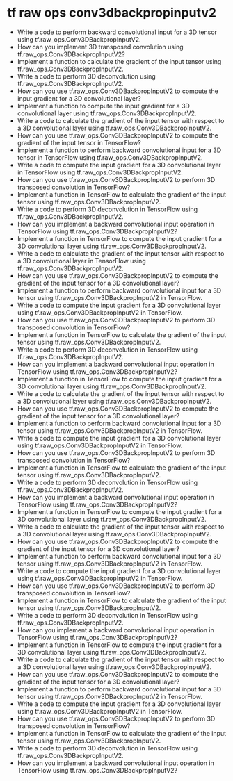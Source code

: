 # tf raw ops conv3dbackpropinputv2

- Write a code to perform backward convolutional input for a 3D tensor using tf.raw_ops.Conv3DBackpropInputV2.
- How can you implement 3D transposed convolution using tf.raw_ops.Conv3DBackpropInputV2?
- Implement a function to calculate the gradient of the input tensor using tf.raw_ops.Conv3DBackpropInputV2.
- Write a code to perform 3D deconvolution using tf.raw_ops.Conv3DBackpropInputV2.
- How can you use tf.raw_ops.Conv3DBackpropInputV2 to compute the input gradient for a 3D convolutional layer?
- Implement a function to compute the input gradient for a 3D convolutional layer using tf.raw_ops.Conv3DBackpropInputV2.
- Write a code to calculate the gradient of the input tensor with respect to a 3D convolutional layer using tf.raw_ops.Conv3DBackpropInputV2.
- How can you use tf.raw_ops.Conv3DBackpropInputV2 to compute the gradient of the input tensor in TensorFlow?
- Implement a function to perform backward convolutional input for a 3D tensor in TensorFlow using tf.raw_ops.Conv3DBackpropInputV2.
- Write a code to compute the input gradient for a 3D convolutional layer in TensorFlow using tf.raw_ops.Conv3DBackpropInputV2.
- How can you use tf.raw_ops.Conv3DBackpropInputV2 to perform 3D transposed convolution in TensorFlow?
- Implement a function in TensorFlow to calculate the gradient of the input tensor using tf.raw_ops.Conv3DBackpropInputV2.
- Write a code to perform 3D deconvolution in TensorFlow using tf.raw_ops.Conv3DBackpropInputV2.
- How can you implement a backward convolutional input operation in TensorFlow using tf.raw_ops.Conv3DBackpropInputV2?
- Implement a function in TensorFlow to compute the input gradient for a 3D convolutional layer using tf.raw_ops.Conv3DBackpropInputV2.
- Write a code to calculate the gradient of the input tensor with respect to a 3D convolutional layer in TensorFlow using tf.raw_ops.Conv3DBackpropInputV2.
- How can you use tf.raw_ops.Conv3DBackpropInputV2 to compute the gradient of the input tensor for a 3D convolutional layer?
- Implement a function to perform backward convolutional input for a 3D tensor using tf.raw_ops.Conv3DBackpropInputV2 in TensorFlow.
- Write a code to compute the input gradient for a 3D convolutional layer using tf.raw_ops.Conv3DBackpropInputV2 in TensorFlow.
- How can you use tf.raw_ops.Conv3DBackpropInputV2 to perform 3D transposed convolution in TensorFlow?
- Implement a function in TensorFlow to calculate the gradient of the input tensor using tf.raw_ops.Conv3DBackpropInputV2.
- Write a code to perform 3D deconvolution in TensorFlow using tf.raw_ops.Conv3DBackpropInputV2.
- How can you implement a backward convolutional input operation in TensorFlow using tf.raw_ops.Conv3DBackpropInputV2?
- Implement a function in TensorFlow to compute the input gradient for a 3D convolutional layer using tf.raw_ops.Conv3DBackpropInputV2.
- Write a code to calculate the gradient of the input tensor with respect to a 3D convolutional layer using tf.raw_ops.Conv3DBackpropInputV2.
- How can you use tf.raw_ops.Conv3DBackpropInputV2 to compute the gradient of the input tensor for a 3D convolutional layer?
- Implement a function to perform backward convolutional input for a 3D tensor using tf.raw_ops.Conv3DBackpropInputV2 in TensorFlow.
- Write a code to compute the input gradient for a 3D convolutional layer using tf.raw_ops.Conv3DBackpropInputV2 in TensorFlow.
- How can you use tf.raw_ops.Conv3DBackpropInputV2 to perform 3D transposed convolution in TensorFlow?
- Implement a function in TensorFlow to calculate the gradient of the input tensor using tf.raw_ops.Conv3DBackpropInputV2.
- Write a code to perform 3D deconvolution in TensorFlow using tf.raw_ops.Conv3DBackpropInputV2.
- How can you implement a backward convolutional input operation in TensorFlow using tf.raw_ops.Conv3DBackpropInputV2?
- Implement a function in TensorFlow to compute the input gradient for a 3D convolutional layer using tf.raw_ops.Conv3DBackpropInputV2.
- Write a code to calculate the gradient of the input tensor with respect to a 3D convolutional layer using tf.raw_ops.Conv3DBackpropInputV2.
- How can you use tf.raw_ops.Conv3DBackpropInputV2 to compute the gradient of the input tensor for a 3D convolutional layer?
- Implement a function to perform backward convolutional input for a 3D tensor using tf.raw_ops.Conv3DBackpropInputV2 in TensorFlow.
- Write a code to compute the input gradient for a 3D convolutional layer using tf.raw_ops.Conv3DBackpropInputV2 in TensorFlow.
- How can you use tf.raw_ops.Conv3DBackpropInputV2 to perform 3D transposed convolution in TensorFlow?
- Implement a function in TensorFlow to calculate the gradient of the input tensor using tf.raw_ops.Conv3DBackpropInputV2.
- Write a code to perform 3D deconvolution in TensorFlow using tf.raw_ops.Conv3DBackpropInputV2.
- How can you implement a backward convolutional input operation in TensorFlow using tf.raw_ops.Conv3DBackpropInputV2?
- Implement a function in TensorFlow to compute the input gradient for a 3D convolutional layer using tf.raw_ops.Conv3DBackpropInputV2.
- Write a code to calculate the gradient of the input tensor with respect to a 3D convolutional layer using tf.raw_ops.Conv3DBackpropInputV2.
- How can you use tf.raw_ops.Conv3DBackpropInputV2 to compute the gradient of the input tensor for a 3D convolutional layer?
- Implement a function to perform backward convolutional input for a 3D tensor using tf.raw_ops.Conv3DBackpropInputV2 in TensorFlow.
- Write a code to compute the input gradient for a 3D convolutional layer using tf.raw_ops.Conv3DBackpropInputV2 in TensorFlow.
- How can you use tf.raw_ops.Conv3DBackpropInputV2 to perform 3D transposed convolution in TensorFlow?
- Implement a function in TensorFlow to calculate the gradient of the input tensor using tf.raw_ops.Conv3DBackpropInputV2.
- Write a code to perform 3D deconvolution in TensorFlow using tf.raw_ops.Conv3DBackpropInputV2.
- How can you implement a backward convolutional input operation in TensorFlow using tf.raw_ops.Conv3DBackpropInputV2?